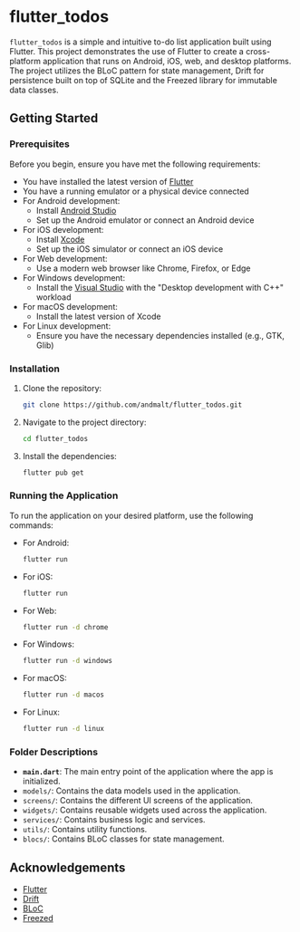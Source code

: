 # flutter_todos

`flutter_todos` is a simple and intuitive to-do list application built using Flutter. This project demonstrates the use of Flutter to create a cross-platform application that runs on Android, iOS, web, and desktop platforms. The project utilizes the BLoC pattern for state management, Drift for persistence built on top of SQLite and the Freezed library for immutable data classes.

## Getting Started

### Prerequisites

Before you begin, ensure you have met the following requirements:

- You have installed the latest version of [Flutter](https://flutter.dev/docs/get-started/install)
- You have a running emulator or a physical device connected
- For Android development:
  - Install [Android Studio](https://developer.android.com/studio)
  - Set up the Android emulator or connect an Android device
- For iOS development:
  - Install [Xcode](https://developer.apple.com/xcode/)
  - Set up the iOS simulator or connect an iOS device
- For Web development:
  - Use a modern web browser like Chrome, Firefox, or Edge
- For Windows development:
  - Install the [Visual Studio](https://visualstudio.microsoft.com/) with the "Desktop development with C++" workload
- For macOS development:
  - Install the latest version of Xcode
- For Linux development:
  - Ensure you have the necessary dependencies installed (e.g., GTK, Glib)


### Installation

1. Clone the repository:
    ```sh
    git clone https://github.com/andmalt/flutter_todos.git
    ```
2. Navigate to the project directory:
    ```sh
    cd flutter_todos
    ```
3. Install the dependencies:
    ```sh
    flutter pub get
    ```

### Running the Application

To run the application on your desired platform, use the following commands:

- For Android:
    ```sh
    flutter run
    ```
- For iOS:
    ```sh
    flutter run
    ```
- For Web:
    ```sh
    flutter run -d chrome
    ```
- For Windows:
    ```sh
    flutter run -d windows
    ```
- For macOS:
    ```sh
    flutter run -d macos
    ```
- For Linux:
    ```sh
    flutter run -d linux
    ```

### Folder Descriptions

- **`main.dart`**: The main entry point of the application where the app is initialized.
- `models/`: Contains the data models used in the application.
- `screens/`: Contains the different UI screens of the application.
- `widgets/`: Contains reusable widgets used across the application.
- `services/`: Contains business logic and services.
- `utils/`: Contains utility functions.
- `blocs/`: Contains BLoC classes for state management.

## Acknowledgements

- [Flutter](https://flutter.dev/)
- [Drift](https://pub.dev/packages/drift)
- [BLoC](https://bloclibrary.dev/#/)
- [Freezed](https://pub.dev/packages/freezed)


